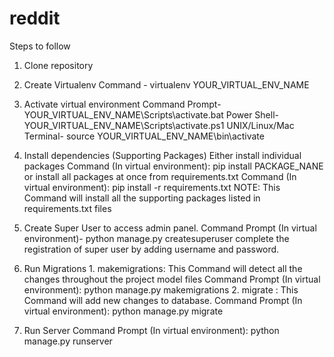 # reddit
Steps to follow 
1.  Clone repository

2.  Create Virtualenv 
        Command - virtualenv YOUR_VIRTUAL_ENV_NAME
        
3.  Activate virtual environment
        Command Prompt- YOUR_VIRTUAL_ENV_NAME\Scripts\activate.bat
        Power Shell- YOUR_VIRTUAL_ENV_NAME\Scripts\activate.ps1
        UNIX/Linux/Mac Terminal- source YOUR_VIRTUAL_ENV_NAME\bin\activate
        
4.  Install dependencies (Supporting Packages)
        Either install individual packages
            Command (In virtual environment): pip install PACKAGE_NANE
        or install all packages at once from requirements.txt
            Command (In virtual environment): pip install -r requirements.txt
            NOTE: This Command will install all the supporting packages listed in requirements.txt files
            
5.  Create Super User to access admin panel.
        Command Prompt (In virtual environment)- python manage.py createsuperuser
        complete the registration of super user by adding username and password.
        
6.  Run Migrations
        1. makemigrations: This Command will detect all the changes throughout the project model files
            Command Prompt (In virtual environment): python manage.py makemigrations 
        2. migrate : This Command will add new changes to database.
            Command Prompt (In virtual environment): python manage.py migrate
            
7.  Run Server
        Command Prompt (In virtual environment): python manage.py runserver 
        
        
        
    
    
